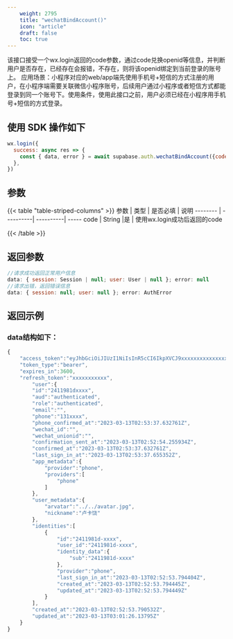 ```yaml
---
    weight: 2795
    title: "wechatBindAccount()"
    icon: "article"
    draft: false
    toc: true
---
```


该接口接受一个wx.login返回的code参数，通过code兑换openid等信息，并判断用户是否存在，已经存在会报错，不存在，则将该openid绑定到当前登录的账号上。
应用场景：小程序对应的web/app端先使用手机号+短信的方式注册的用户，在小程序端需要关联微信小程序账号，后续用户通过小程序或者短信方式都能登录到同一个账号下。使用条件，使用此接口之前，用户必须已经在小程序用手机号+短信的方式登录。

## 使用 SDK 操作如下

```js
wx.login({
  success: async res => {
    const { data, error } = await supabase.auth.wechatBindAccount({code:res.code})
  },
})
```


## 参数

{{< table "table-striped-columns" >}}
参数   | 类型        | 是否必填      | 说明
-------- | ----------| ----------| -----
code | String        |是          | 使用wx.login成功后返回的code

{{< /table >}}



## 返回参数

```js
//请求成功返回正常用户信息
data: { session: Session | null; user: User | null }; error: null 
//请求出错，返回错误信息
data: { session: null; user: null }; error: AuthError 

```

## 返回示例

### data结构如下：


  
```js
{
    "access_token":"eyJhbGciOiJIUzI1NiIsInR5cCI6IkpXVCJ9xxxxxxxxxxxxxxxxxxxxxxxx",
    "token_type":"bearer",
    "expires_in":3600,
    "refresh_token":"xxxxxxxxxxx",
        "user":{
        "id":"2411981dxxxx",
        "aud":"authenticated",
        "role":"authenticated",
        "email":"",
        "phone":"131xxxx",
        "phone_confirmed_at":"2023-03-13T02:53:37.632761Z",
        "wechat_id":"",
        "wechat_unionid":"",
        "confirmation_sent_at":"2023-03-13T02:52:54.255934Z",
        "confirmed_at":"2023-03-13T02:53:37.632761Z",
        "last_sign_in_at":"2023-03-13T02:53:37.655352Z",
        "app_metadata":{
            "provider":"phone",
            "providers":[
                "phone"
            ]
        },
        "user_metadata":{
            "arvatar":"../../avatar.jpg",
            "nickname":"卢卡饶"
        },
        "identities":[
            {
                "id":"2411981d-xxxx",
                "user_id":"2411981d-xxxx",
                "identity_data":{
                    "sub":"2411981d-xxxx"
                },
                "provider":"phone",
                "last_sign_in_at":"2023-03-13T02:52:53.794404Z",
                "created_at":"2023-03-13T02:52:53.794445Z",
                "updated_at":"2023-03-13T02:52:53.794449Z"
            }
        ],
        "created_at":"2023-03-13T02:52:53.790532Z",
        "updated_at":"2023-03-13T03:01:26.13795Z"
    }
}

```